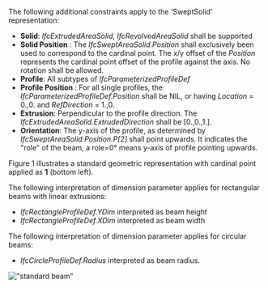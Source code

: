 The following additional constraints apply to the 'SweptSolid' representation:

* **Solid**: _IfcExtrudedAreaSolid_, _IfcRevolvedAreaSolid_ shall be supported
* **Solid Position** : The _IfcSweptAreaSolid.Position_ shall exclusively been used to correspond to the cardinal point. The x/y offset of the _Position_ represents the cardinal point offset of the profile against the axis. No rotation shall be allowed.
* **Profile**: All subtypes of _IfcParameterizedProfileDef_
* **Profile Position** : For all single profiles, the _IfcParameterizedProfileDef.Position_ shall be NIL, or having _Location_ = 0.,0. and _RefDirection_ = 1.,0.
* **Extrusion**:&nbsp;Perpendicular to the profile direction. The _IfcExtrudedAreaSolid.ExtrudedDirection_ shall be [0.,0.,1.].
* **Orientation**: The y-axis of the profile, as determined by _IfcSweptAreaSolid.Position.P[2]_ shall point upwards. It indicates the "role" of the beam, a role=0&deg; means y-axis of profile pointing upwards.

Figure 1 illustrates a standard geometric representation with cardinal point applied as **1** (bottom left).

The following interpretation of dimension parameter applies for rectangular beams with linear extrusions:

* _IfcRectangleProfileDef.YDim_ interpreted as beam height
* _IfcRectangleProfileDef.XDim_ interpreted as beam width

The following interpretation of dimension parameter applies for circular beams:

* _IfcCircleProfileDef.Radius_ interpreted as beam radius.

!["standard beam"](../../../figures/IfcBeamStandardCase_SweptSolid-01.png "Figure 1 &mdash; Beam body extrusion")